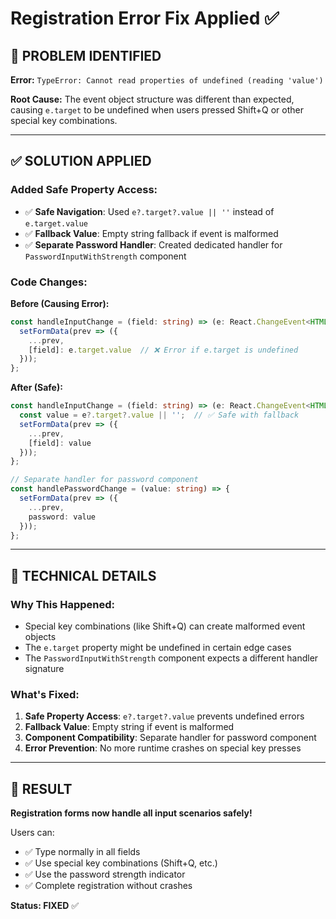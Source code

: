 # Registration Error Fix Applied ✅

## 🎯 **PROBLEM IDENTIFIED**

**Error:** `TypeError: Cannot read properties of undefined (reading 'value')`

**Root Cause:** The event object structure was different than expected, causing `e.target` to be undefined when users pressed Shift+Q or other special key combinations.

---

## ✅ **SOLUTION APPLIED**

### **Added Safe Property Access:**
- ✅ **Safe Navigation**: Used `e?.target?.value || ''` instead of `e.target.value`
- ✅ **Fallback Value**: Empty string fallback if event is malformed
- ✅ **Separate Password Handler**: Created dedicated handler for `PasswordInputWithStrength` component

### **Code Changes:**

**Before (Causing Error):**
```typescript
const handleInputChange = (field: string) => (e: React.ChangeEvent<HTMLInputElement>) => {
  setFormData(prev => ({
    ...prev,
    [field]: e.target.value  // ❌ Error if e.target is undefined
  }));
};
```

**After (Safe):**
```typescript
const handleInputChange = (field: string) => (e: React.ChangeEvent<HTMLInputElement>) => {
  const value = e?.target?.value || '';  // ✅ Safe with fallback
  setFormData(prev => ({
    ...prev,
    [field]: value
  }));
};

// Separate handler for password component
const handlePasswordChange = (value: string) => {
  setFormData(prev => ({
    ...prev,
    password: value
  }));
};
```

---

## 🔧 **TECHNICAL DETAILS**

### **Why This Happened:**
- Special key combinations (like Shift+Q) can create malformed event objects
- The `e.target` property might be undefined in certain edge cases
- The `PasswordInputWithStrength` component expects a different handler signature

### **What's Fixed:**
1. **Safe Property Access**: `e?.target?.value` prevents undefined errors
2. **Fallback Value**: Empty string if event is malformed
3. **Component Compatibility**: Separate handler for password component
4. **Error Prevention**: No more runtime crashes on special key presses

---

## 🚀 **RESULT**

**Registration forms now handle all input scenarios safely!** 

Users can:
- ✅ Type normally in all fields
- ✅ Use special key combinations (Shift+Q, etc.)
- ✅ Use the password strength indicator
- ✅ Complete registration without crashes

**Status: FIXED** ✅
